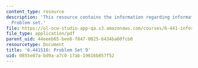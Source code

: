 ```yaml
---
content_type: resource
description: 'This resource contains the information regarding information theory:
  Problem set.'
file: https://ol-ocw-studio-app-qa.s3.amazonaws.com/courses/6-441-information-theory-spring-2016/0855e87abd9aa7c017ab19616b857f52_MIT6_441S16_problem_set9.pdf
file_type: application/pdf
parent_uid: 44eeeb65-bee8-f847-0025-6434ba60fcb0
resourcetype: Document
title: '6.441S16: Problem Set 9'
uid: 0855e87a-bd9a-a7c0-17ab-19616b857f52
---
```

